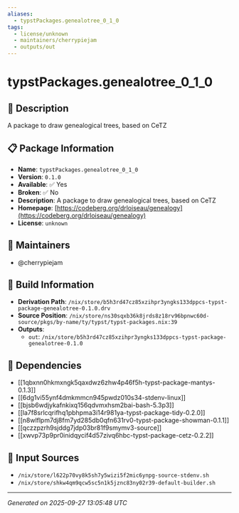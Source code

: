 ```yaml
---
aliases:
  - typstPackages.genealotree_0_1_0
tags:
  - license/unknown
  - maintainers/cherrypiejam
  - outputs/out
---
```


# typstPackages.genealotree_0_1_0

## 📝 Description

A package to draw genealogical trees, based on CeTZ

## 📋 Package Information

- **Name**: `typstPackages.genealotree_0_1_0`
- **Version**: `0.1.0`
- **Available**: ✅ Yes
- **Broken**: ✅ No
- **Description**: A package to draw genealogical trees, based on CeTZ
- **Homepage**: [https://codeberg.org/drloiseau/genealogy](https://codeberg.org/drloiseau/genealogy)
- **License**: `unknown`
## 👥 Maintainers

- @cherrypiejam


## 🔧 Build Information

- **Derivation Path**: `/nix/store/b5h3rd47cz85xzihpr3yngks133dppcs-typst-package-genealotree-0.1.0.drv`
- **Source Position**: `/nix/store/ns30sqxb36k8jrds8z18rv96bpnwc60d-source/pkgs/by-name/ty/typst/typst-packages.nix:39`
- **Outputs**:
  - `out`:  `/nix/store/b5h3rd47cz85xzihpr3yngks133dppcs-typst-package-genealotree-0.1.0`

## 🔗 Dependencies

- [[1qbxnn0hkmxngk5qaxdwz6zhw4p46f5h-typst-package-mantys-0.1.3]]
- [[6dg1vi55ynf4dmkmmcn945pwdz010s34-stdenv-linux]]
- [[bjsb6wdjykafnkixq156qdvmxhsm2bai-bash-5.3p3]]
- [[la7f8srlcqrifhq1pbhpma3i14r981ya-typst-package-tidy-0.2.0]]
- [[n8wlflpm7dj8fm7yd285db0qfn631rv0-typst-package-showman-0.1.1]]
- [[qczzpzrh9sjddg7jdp03br81f9smymv3-source]]
- [[xwvp73p9pr0inidqycif4d57zivq6hbc-typst-package-cetz-0.2.2]]

## 📁 Input Sources

- `/nix/store/l622p70vy8k5sh7y5wizi5f2mic6ynpg-source-stdenv.sh`
- `/nix/store/shkw4qm9qcw5sc5n1k5jznc83ny02r39-default-builder.sh`

---
*Generated on 2025-09-27 13:05:48 UTC*
